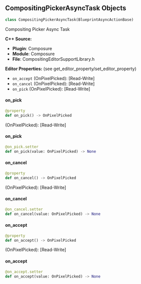 ## CompositingPickerAsyncTask Objects

```python
class CompositingPickerAsyncTask(BlueprintAsyncActionBase)
```

Compositing Picker Async Task

**C++ Source:**

- **Plugin**: Composure
- **Module**: Composure
- **File**: CompositingEditorSupportLibrary.h

**Editor Properties:** (see get_editor_property/set_editor_property)

- ``on_accept`` (OnPixelPicked):  [Read-Write]
- ``on_cancel`` (OnPixelPicked):  [Read-Write]
- ``on_pick`` (OnPixelPicked):  [Read-Write]

<a id="unreal.CompositingPickerAsyncTask.on_pick"></a>

#### on_pick

```python
@property
def on_pick() -> OnPixelPicked
```

(OnPixelPicked):  [Read-Write]

<a id="unreal.CompositingPickerAsyncTask.on_pick"></a>

#### on_pick

```python
@on_pick.setter
def on_pick(value: OnPixelPicked) -> None
```

<a id="unreal.CompositingPickerAsyncTask.on_cancel"></a>

#### on_cancel

```python
@property
def on_cancel() -> OnPixelPicked
```

(OnPixelPicked):  [Read-Write]

<a id="unreal.CompositingPickerAsyncTask.on_cancel"></a>

#### on_cancel

```python
@on_cancel.setter
def on_cancel(value: OnPixelPicked) -> None
```

<a id="unreal.CompositingPickerAsyncTask.on_accept"></a>

#### on_accept

```python
@property
def on_accept() -> OnPixelPicked
```

(OnPixelPicked):  [Read-Write]

<a id="unreal.CompositingPickerAsyncTask.on_accept"></a>

#### on_accept

```python
@on_accept.setter
def on_accept(value: OnPixelPicked) -> None
```

<a id="unreal.CompositingElementPass"></a>